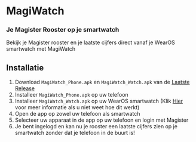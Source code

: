 # MagiWatch

### Je Magister Rooster op je smartwatch

Bekijk je Magister rooster en je laatste cijfers direct vanaf je WearOS smartwatch met MagiWatch

## Installatie

1. Download `MagiWatch_Phone.apk` en `MagiWatch_Watch.apk` van de [Laatste Release](https://github.com/TwixGamer00/MagiWatch/releases/latest)
2. Installeer `MagiWatch_Phone.apk` op uw telefoon
3. Installeer `MagiWatch_Watch.apk` op uw WearOS smartwatch (Klik [Hier](https://www.makeuseof.com/sideload-apps-wear-os-galaxy-watch/) voor meer informatie als u niet weet hoe dit werkt)
4. Open de app op zowel uw telefoon als smartwatch
5. Selecteer uw apparaat in de app op uw telefoon en login met Magister
6. Je bent ingelogd en kan nu je rooster een laatste cijfers zien op je smartwatch zonder dat je telefoon in de buurt is!
